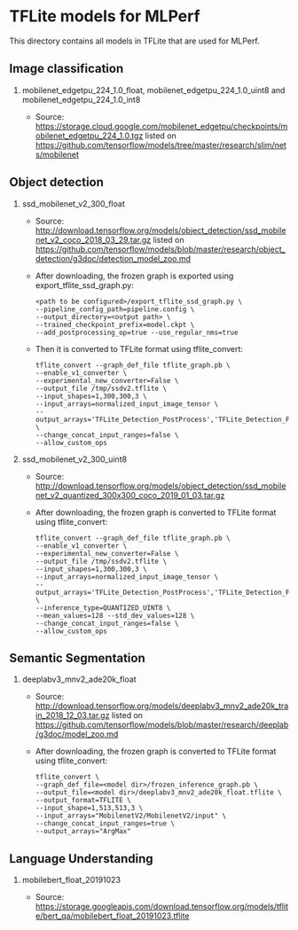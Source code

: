 # TFLite models for MLPerf

This directory contains all models in TFLite that are used for MLPerf.

## Image classification

1.  mobilenet_edgetpu_224_1.0_float, mobilenet_edgetpu_224_1.0_uint8 and mobilenet_edgetpu_224_1.0_int8

    *   Source:
        https://storage.cloud.google.com/mobilenet_edgetpu/checkpoints/mobilenet_edgetpu_224_1.0.tgz
        listed on https://github.com/tensorflow/models/tree/master/research/slim/nets/mobilenet

## Object detection

1.  ssd_mobilenet_v2_300_float

    *   Source:
        http://download.tensorflow.org/models/object_detection/ssd_mobilenet_v2_coco_2018_03_29.tar.gz
        listed on https://github.com/tensorflow/models/blob/master/research/object_detection/g3doc/detection_model_zoo.md
    *   After downloading, the frozen graph is exported using
        export_tflite_ssd_graph.py:

        ```
        <path to be configured>/export_tflite_ssd_graph.py \
        --pipeline_config_path=pipeline.config \
        --output_directory=<output path> \
        --trained_checkpoint_prefix=model.ckpt \
        --add_postprocessing_op=true --use_regular_nms=true
        ```

    *   Then it is converted to TFLite format using tflite_convert:

        ```
        tflite_convert --graph_def_file tflite_graph.pb \
        --enable_v1_converter \
        --experimental_new_converter=False \
        --output_file /tmp/ssdv2.tflite \
        --input_shapes=1,300,300,3 \
        --input_arrays=normalized_input_image_tensor \
        --output_arrays='TFLite_Detection_PostProcess','TFLite_Detection_PostProcess:1','TFLite_Detection_PostProcess:2','TFLite_Detection_PostProcess:3'  \
        --change_concat_input_ranges=false \
        --allow_custom_ops
        ```

2.  ssd_mobilenet_v2_300_uint8

    *   Source:
        http://download.tensorflow.org/models/object_detection/ssd_mobilenet_v2_quantized_300x300_coco_2019_01_03.tar.gz
    *   After downloading, the frozen graph is converted to TFLite format using
        tflite_convert:

        ```
        tflite_convert --graph_def_file tflite_graph.pb \
        --enable_v1_converter \
        --experimental_new_converter=False \
        --output_file /tmp/ssdv2.tflite \
        --input_shapes=1,300,300,3 \
        --input_arrays=normalized_input_image_tensor \
        --output_arrays='TFLite_Detection_PostProcess','TFLite_Detection_PostProcess:1','TFLite_Detection_PostProcess:2','TFLite_Detection_PostProcess:3'  \
        --inference_type=QUANTIZED_UINT8 \
        --mean_values=128 --std_dev_values=128 \
        --change_concat_input_ranges=false \
        --allow_custom_ops
        ```

## Semantic Segmentation

1. deeplabv3_mnv2_ade20k_float

    *   Source:
        http://download.tensorflow.org/models/deeplabv3_mnv2_ade20k_train_2018_12_03.tar.gz
        listed on https://github.com/tensorflow/models/blob/master/research/deeplab/g3doc/model_zoo.md
    *   After downloading, the frozen graph is converted to TFLite format using
        tflite_convert:

        ```
        tflite_convert \
        --graph_def_file=<model dir>/frozen_inference_graph.pb \
        --output_file=<model dir>/deeplabv3_mnv2_ade20k_float.tflite \
        --output_format=TFLITE \
        --input_shape=1,513,513,3 \
        --input_arrays="MobilenetV2/MobilenetV2/input" \
        --change_concat_input_ranges=true \
        --output_arrays="ArgMax"
        ```

## Language Understanding

1. mobilebert_float_20191023

    *   Source:
        https://storage.googleapis.com/download.tensorflow.org/models/tflite/bert_qa/mobilebert_float_20191023.tflite
